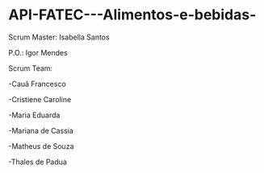 # API-FATEC---Alimentos-e-bebidas-
Scrum Master: Isabella Santos

P.O.: Igor Mendes

Scrum Team:

-Cauã Francesco

-Cristiene Caroline

-Maria Eduarda

-Mariana de Cassia

-Matheus de Souza

-Thales de Padua 
